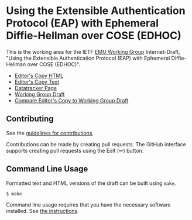 # Using the Extensible Authentication Protocol (EAP) with Ephemeral Diffie-Hellman over COSE (EDHOC)

This is the working area for the IETF [EMU Working Group](https://datatracker.ietf.org/group/emu/documents/) Internet-Draft, "Using the Extensible Authentication Protocol (EAP) with Ephemeral Diffie-Hellman over COSE (EDHOC)".

* [Editor's Copy HTML](https://dangarciacarrillo.github.io/i-d-eap-edhoc/#go.draft-ietf-emu-eap-edhoc.html)
* [Editor's Copy Text](https://dangarciacarrillo.github.io/i-d-eap-edhoc/#go.draft-ietf-emu-eap-edhoc.txt)
* [Datatracker Page](https://datatracker.ietf.org/doc/draft-ietf-emu-eap-edhoc)
* [Working Group Draft](https://datatracker.ietf.org/doc/html/draft-ietf-emu-eap-edhoc)
* [Compare Editor's Copy to Working Group Draft](https://dangarciacarrillo.github.io/i-d-eap-edhoc/#go.draft-ietf-emu-eap-edhoc.diff)

## Contributing

See the
[guidelines for contributions](https://github.com/dangarciacarrillo/i-d-eap-edhoc/blob/main/CONTRIBUTING.md).

Contributions can be made by creating pull requests.
The GitHub interface supports creating pull requests using the Edit (✏) button.


## Command Line Usage

Formatted text and HTML versions of the draft can be built using `make`.

```sh
$ make
```

Command line usage requires that you have the necessary software installed.  See
[the instructions](https://github.com/martinthomson/i-d-template/blob/main/doc/SETUP.md).

